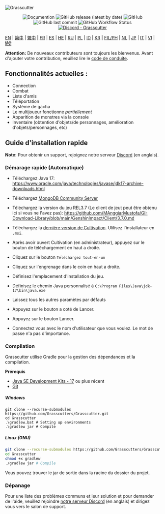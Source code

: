 ![Grasscutter](https://socialify.git.ci/Grasscutters/Grasscutter/image?description=1&forks=1&issues=1&language=1&logo=https%3A%2F%2Fs2.loli.net%2F2022%2F04%2F25%2FxOiJn7lCdcT5Mw1.png&name=1&owner=1&pulls=1&stargazers=1&theme=Light)
<div align="center"><img alt="Documention" src="https://img.shields.io/badge/Wiki-Grasscutter-blue?style=for-the-badge&link=https://github.com/Grasscutters/Grasscutter/wiki&link=https://github.com/Grasscutters/Grasscutter/wiki"> <img alt="GitHub release (latest by date)" src="https://img.shields.io/github/v/release/Grasscutters/Grasscutter?logo=java&style=for-the-badge"> <img alt="GitHub" src="https://img.shields.io/github/license/Grasscutters/Grasscutter?style=for-the-badge"> <img alt="GitHub last commit" src="https://img.shields.io/github/last-commit/Grasscutters/Grasscutter?style=for-the-badge"> <img alt="GitHub Workflow Status" src="https://img.shields.io/github/actions/workflow/status/Grasscutters/Grasscutter/build.yml?branch=development&logo=github&style=for-the-badge"></div>

<div align="center"><a href="https://discord.gg/T5vZU6UyeG"><img alt="Discord - Grasscutter" src="https://img.shields.io/discord/965284035985305680?label=Discord&logo=discord&style=for-the-badge"></a></div>

[EN](../README.md) | [简中](README_zh-CN.md) | [繁中](README_zh-TW.md) | [FR](README_fr-FR.md) | [ES](README_es-ES.md) | [HE](README_HE.md) | [RU](README_ru-RU.md) | [PL](README_pl-PL.md) | [ID](README_id-ID.md) | [KR](README_ko-KR.md) | [FIL/PH](README_fil-PH.md) | [NL](README_NL.md) | [JP](README_ja-JP.md) | [IT](README_it-IT.md) | [VI](README_vi-VN.md) | [हिंदी](README_hn-IN.md)

**Attention:** De nouveaux contributeurs sont toujours les bienvenus. Avant d'ajouter votre contribution, veuillez lire le [code de conduite](https://github.com/Grasscutters/Grasscutter/blob/stable/CONTRIBUTING.md).

## Fonctionnalités actuelles :

* Connection
* Combat
* Liste d'amis
* Téléportation
* Système de gacha
* Le multijoueur fonctionne *partiellement*
* Apparition de monstres via la console
* Inventaire (obtention d'objets/de personnages, amélioration d'objets/personnages, etc)

## Guide d'installation rapide

**Note:** Pour obtenir un support, rejoignez notre serveur [Discord](https://discord.gg/T5vZU6UyeG) (en anglais).

### Démarage rapide (Automatique)

- Téléchargez Java 17: https://www.oracle.com/java/technologies/javase/jdk17-archive-downloads.html
- Téléchargez [MongoDB Community Server](https://www.mongodb.com/try/download/community)
- Téléchargez la version du jeu REL3.7 (Le client de jeut peut être obtenu ici si vous ne l'avez pas): https://github.com/MAnggiarMustofa/GI-Download-Library/blob/main/GenshinImpact/Client/3.7.0.md

- Téléchargez la [dernière version de Cultivation](https://github.com/Grasscutters/Cultivation/releases/latest). Ulilisez l'installateur en `.msi`.
- Après avoir ouvert Cultivation (en administrateur), appuyez sur le bouton de téléchargement en haut a droite. 
- Cliquez sur le bouton `Téléchargez tout-en-un`
- Cliquez sur l'engrenage dans le coin en haut a droite.
- Définisez l'emplacement d'installation du jeu.
- Définisez le chemin Java personnalisé à `C:\Program Files\Java\jdk-17\bin\java.exe`
- Laissez tous les autres paramètes par défauts

- Appuyez sur le bouton a coté de Lancer.
- Appuyez sur le bouton Lancer.
- Connectez vous avec le nom d'utilisateur que vous voulez. Le mot de passe n'a pas d'importance.

### Compilation

Grasscutter utilise Gradle pour la gestion des dépendances et la compilation.

**Prérequis**

- [Java SE Development Kits - 17](https://www.oracle.com/java/technologies/javase/jdk17-archive-downloads.html) ou plus récent
- [Git](https://git-scm.com/downloads)

##### Windows

```shell
git clone --recurse-submodules https://github.com/Grasscutters/Grasscutter.git
cd Grasscutter
.\gradlew.bat # Setting up environments
.\gradlew jar # Compile
```

##### Linux (GNU)

```bash
git clone --recurse-submodules https://github.com/Grasscutters/Grasscutter.git
cd Grasscutter
chmod +x gradlew
./gradlew jar # Compile
```

Vous pouvez trouver le jar de sortie dans la racine du dossier du projet.

### Dépanage

Pour une liste des problèmes communs et leur solution et pour demander de l'aide, veuillez rejoindre [notre serveur Discord](https://discord.gg/T5vZU6UyeG) (en anglais) et dirigez vous vers le salon de support.
